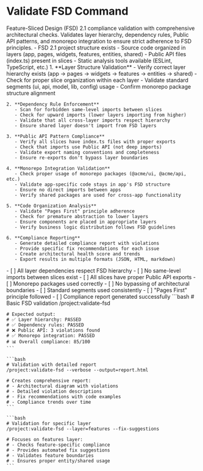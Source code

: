 # Validate FSD Command

<instructions>
  <context>
    Feature-Sliced Design (FSD) 2.1 compliance validation with comprehensive architectural checks. Validates layer hierarchy, dependency rules, Public API patterns, and monorepo integration to ensure strict adherence to FSD principles.
  </context>
  
  <requirements>
    - FSD 2.1 project structure exists
    - Source code organized in layers (app, pages, widgets, features, entities, shared)
    - Public API files (index.ts) present in slices
    - Static analysis tools available (ESLint, TypeScript, etc.)
  </requirements>
  
  <execution>
    1. **Layer Structure Validation**
       - Verify correct layer hierarchy exists (app → pages → widgets → features → entities → shared)
       - Check for proper slice organization within each layer
       - Validate standard segments (ui, api, model, lib, config) usage
       - Confirm monorepo package structure alignment
    
    2. **Dependency Rule Enforcement**
       - Scan for forbidden same-level imports between slices
       - Check for upward imports (lower layers importing from higher)
       - Validate that all cross-layer imports respect hierarchy
       - Ensure shared layer doesn't import from FSD layers
    
    3. **Public API Pattern Compliance**
       - Verify all slices have index.ts files with proper exports
       - Check that imports use Public API (not deep imports)
       - Validate export naming conventions and completeness
       - Ensure re-exports don't bypass layer boundaries
    
    4. **Monorepo Integration Validation**
       - Check proper usage of monorepo packages (@acme/ui, @acme/api, etc.)
       - Validate app-specific code stays in app's FSD structure
       - Ensure no direct imports between apps
       - Verify shared packages are used for cross-app functionality
    
    5. **Code Organization Analysis**
       - Validate "Pages First" principle adherence
       - Check for premature abstraction to lower layers
       - Ensure components are placed in appropriate layers
       - Verify business logic distribution follows FSD guidelines
    
    6. **Compliance Reporting**
       - Generate detailed compliance report with violations
       - Provide specific fix recommendations for each issue
       - Create architectural health score and trends
       - Export results in multiple formats (JSON, HTML, markdown)
  </execution>
  
  <validation>
    - [ ] All layer dependencies respect FSD hierarchy
    - [ ] No same-level imports between slices exist
    - [ ] All slices have proper Public API exports
    - [ ] Monorepo packages used correctly
    - [ ] No bypassing of architectural boundaries
    - [ ] Standard segments used consistently
    - [ ] "Pages First" principle followed
    - [ ] Compliance report generated successfully
  </validation>
  
  <examples>
    ```bash
    # Basic FSD validation
    /project:validate-fsd
    
    # Expected output:
    # ✅ Layer hierarchy: PASSED
    # ✅ Dependency rules: PASSED  
    # ❌ Public API: 3 violations found
    # ✅ Monorepo integration: PASSED
    # 📊 Overall compliance: 85/100
    ```
    
    ```bash
    # Validation with detailed report
    /project:validate-fsd --verbose --output=report.html
    
    # Creates comprehensive report:
    # - Architectural diagram with violations
    # - Detailed violation descriptions
    # - Fix recommendations with code examples
    # - Compliance trends over time
    ```
    
    ```bash
    # Validation for specific layer
    /project:validate-fsd --layer=features --fix-suggestions
    
    # Focuses on features layer:
    # - Checks feature-specific compliance
    # - Provides automated fix suggestions
    # - Validates feature boundaries
    # - Ensures proper entity/shared usage
    ```
  </examples>
</instructions>